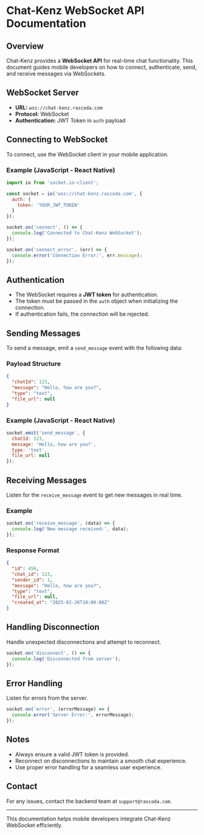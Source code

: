 # Chat-Kenz WebSocket API Documentation

## Overview
Chat-Kenz provides a **WebSocket API** for real-time chat functionality. This document guides mobile developers on how to connect, authenticate, send, and receive messages via WebSockets.

## WebSocket Server
- **URL:** `wss://chat-kenz.rascoda.com`
- **Protocol:** WebSocket
- **Authentication:** JWT Token in `auth` payload

## Connecting to WebSocket
To connect, use the WebSocket client in your mobile application.

### **Example (JavaScript - React Native)**
```javascript
import io from 'socket.io-client';

const socket = io('wss://chat-kenz.rascoda.com', {
  auth: {
    token: 'YOUR_JWT_TOKEN'
  }
});

socket.on('connect', () => {
  console.log('Connected to Chat-Kenz WebSocket');
});

socket.on('connect_error', (err) => {
  console.error('Connection Error:', err.message);
});
```

## Authentication
- The WebSocket requires a **JWT token** for authentication.
- The token must be passed in the `auth` object when initializing the connection.
- If authentication fails, the connection will be rejected.

## Sending Messages
To send a message, emit a `send_message` event with the following data:

### **Payload Structure**
```json
{
  "chatId": 123,
  "message": "Hello, how are you?",
  "type": "text",
  "file_url": null
}
```

### **Example (JavaScript - React Native)**
```javascript
socket.emit('send_message', {
  chatId: 123,
  message: 'Hello, how are you?',
  type: 'text',
  file_url: null
});
```

## Receiving Messages
Listen for the `receive_message` event to get new messages in real time.

### **Example**
```javascript
socket.on('receive_message', (data) => {
  console.log('New message received:', data);
});
```

### **Response Format**
```json
{
  "id": 456,
  "chat_id": 123,
  "sender_id": 1,
  "message": "Hello, how are you?",
  "type": "text",
  "file_url": null,
  "created_at": "2025-02-26T10:00:00Z"
}
```

## Handling Disconnection
Handle unexpected disconnections and attempt to reconnect.
```javascript
socket.on('disconnect', () => {
  console.log('Disconnected from server');
});
```

## Error Handling
Listen for errors from the server.
```javascript
socket.on('error', (errorMessage) => {
  console.error('Server Error:', errorMessage);
});
```

## Notes
- Always ensure a valid JWT token is provided.
- Reconnect on disconnections to maintain a smooth chat experience.
- Use proper error handling for a seamless user experience.

## Contact
For any issues, contact the backend team at `support@rascoda.com`.

---
This documentation helps mobile developers integrate Chat-Kenz WebSocket efficiently.

